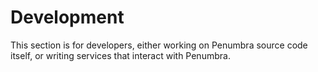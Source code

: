 # Development

This section is for developers, either working on Penumbra source code itself,
or writing services that interact with Penumbra.

<!--
Use cases to cover:

  * new contributor to protocol repo, wants to write rust code
  * external dev wants to make a protobuf change, how do?
  * external dev wants to run local services to prototype against

-->
